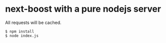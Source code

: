 # next-boost with a pure nodejs server

All requests will be cached.

```
$ npm install
$ node index.js
```